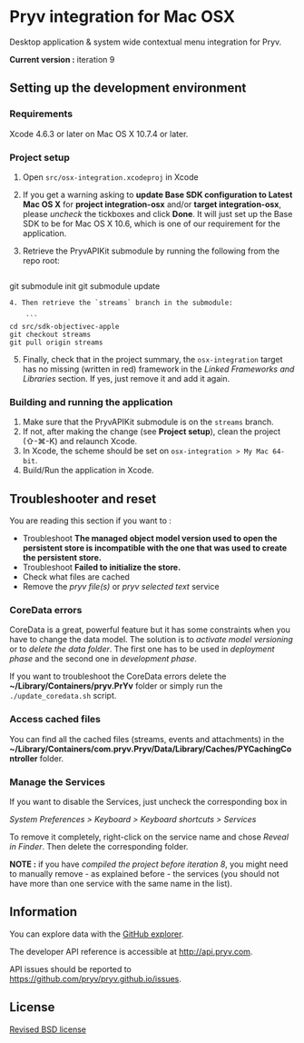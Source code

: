 # Pryv integration for Mac OSX

Desktop application &amp; system wide contextual menu integration for Pryv.

**Current version :** iteration 9


## Setting up the development environment

### Requirements

Xcode 4.6.3 or later on Mac OS X 10.7.4 or later.

### Project setup

1. Open `src/osx-integration.xcodeproj` in Xcode
2. If you get a warning asking to **update Base SDK configuration to Latest Mac OS X** for **project integration-osx** and/or **target integration-osx**, please *uncheck* the tickboxes and click **Done**. It will just set up the Base SDK to be for Mac OS X 10.6, which is one of our requirement for the application.
3. Retrieve the PryvAPIKit submodule by running the following from the repo root:

	```
git submodule init
git submodule update
``` 
4. Then retrieve the `streams` branch in the submodule:

	```
cd src/sdk-objectivec-apple
git checkout streams
git pull origin streams
```	
5. Finally, check that in the project summary, the `osx-integration` target has no missing (written in red) framework in the *Linked Frameworks and Libraries* section. If yes, just remove it and add it again.

### Building and running the application

1. Make sure that the PryvAPIKit submodule is on the `streams` branch.
2. If not, after making the change (see **Project setup**), clean the project (⇧-⌘-K) and relaunch Xcode.
3. In Xcode, the scheme should be set on `osx-integration > My Mac 64-bit`.
4. Build/Run the application in Xcode.


## Troubleshooter and reset

You are reading this section if you want to :

- Troubleshoot **The managed object model version used to open the persistent store is incompatible with the one that was used to create the persistent store.**
- Troubleshoot **Failed to initialize the store.** 
- Check what files are cached
- Remove the *pryv file(s)* or *pryv selected text* service

### CoreData errors

CoreData is a great, powerful feature but it has some constraints when you have to change the data model. The solution is to *activate model versioning* or to *delete the data folder*. The first one has to be used in *deployment phase*  and the second one in *development phase*. 

If you want to troubleshoot the CoreData errors delete the **~/Library/Containers/pryv.PrYv** folder or simply run the `./update_coredata.sh` script.

### Access cached files

You can find all the cached files (streams, events and attachments) in the **~/Library/Containers/com.pryv.Pryv/Data/Library/Caches/PYCachingController** folder.

### Manage the Services

If you want to disable the Services, just uncheck the corresponding box in 

*System Preferences > Keyboard > Keyboard shortcuts > Services*

To remove it completely, right-click on the service name and chose *Reveal in Finder*. Then delete the corresponding folder.

**NOTE :** if you have *compiled the project before iteration 8*, you might need to manually remove - as explained before - the services (you should not have more than one service with the same name in the list).


## Information

You can explore data with the [GitHub explorer](http://pryv.github.io/explorer/).

The developer API reference is accessible at <http://api.pryv.com>.

API issues should be reported to <https://github.com/pryv/pryv.github.io/issues>.


## License

[Revised BSD license](https://github.com/pryv/documents/blob/master/license-bsd-revised.md)
